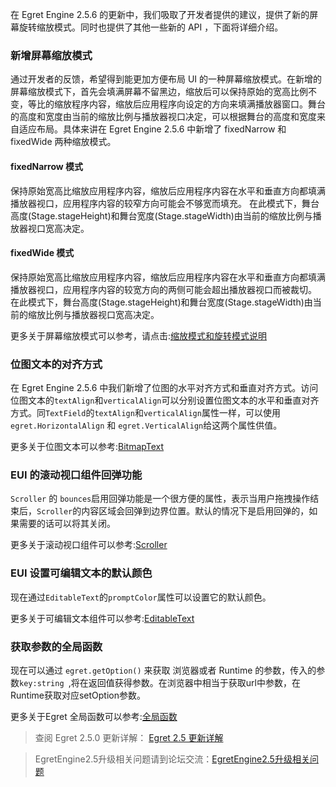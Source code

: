 在 Egret Engine 2.5.6 的更新中，我们吸取了开发者提供的建议，提供了新的屏幕旋转缩放模式。同时也提供了其他一些新的 API ，下面将详细介绍。

### 新增屏幕缩放模式

通过开发者的反馈，希望得到能更加方便布局 UI 的一种屏幕缩放模式。在新增的屏幕缩放模式下，首先会填满屏幕不留黑边，缩放后可以保持原始的宽高比例不变，等比的缩放程序内容，缩放后应用程序向设定的方向来填满播放器窗口。舞台的高度和宽度由当前的缩放比例与播放器视口决定，可以根据舞台的高度和宽度来自适应布局。具体来讲在 Egret Engine 2.5.6 中新增了 fixedNarrow 和 fixedWide 两种缩放模式。

#### fixedNarrow 模式

保持原始宽高比缩放应用程序内容，缩放后应用程序内容在水平和垂直方向都填满播放器视口，应用程序内容的较窄方向可能会不够宽而填充。
在此模式下，舞台高度(Stage.stageHeight)和舞台宽度(Stage.stageWidth)由当前的缩放比例与播放器视口宽高决定。

#### fixedWide 模式

保持原始宽高比缩放应用程序内容，缩放后应用程序内容在水平和垂直方向都填满播放器视口，应用程序内容的较宽方向的两侧可能会超出播放器视口而被裁切。
在此模式下，舞台高度(Stage.stageHeight)和舞台宽度(Stage.stageWidth)由当前的缩放比例与播放器视口宽高决定。

更多关于屏幕缩放模式可以参考，请点击:[缩放模式和旋转模式说明](http://edn.egret.com/cn/docs/page/553)

### 位图文本的对齐方式

在 Egret Engine 2.5.6 中我们新增了位图的水平对齐方式和垂直对齐方式。访问位图文本的`textAlign`和`verticalAlign`可以分别设置位图文本的水平和垂直对齐方式。同`TextField`的`textAlign`和`verticalAlign`属性一样，可以使用`egret.HorizontalAlign` 和 `egret.VerticalAlign`给这两个属性供值。

更多关于位图文本可以参考:[BitmapText](http://edn.egret.com/cn/apidoc/index/name/egret.BitmapText#textAlign)

### EUI 的滚动视口组件回弹功能

`Scroller` 的 `bounces`启用回弹功能是一个很方便的属性，表示当用户拖拽操作结束后，`Scroller`的内容区域会回弹到边界位置。默认的情况下是启用回弹的，如果需要的话可以将其关闭。

更多关于滚动视口组件可以参考:[Scroller](http://edn.egret.com/cn/apidoc/index/name/eui.Scroller#bounces)

### EUI 设置可编辑文本的默认颜色

现在通过`EditableText`的`promptColor`属性可以设置它的默认颜色。

更多关于可编辑文本组件可以参考:[EditableText](http://edn.egret.com/cn/apidoc/index/name/eui.EditableText#promptColor)

### 获取参数的全局函数

现在可以通过 `egret.getOption()` 来获取 浏览器或者 Runtime 的参数，传入的参数`key:string `,将在返回值获得参数。在浏览器中相当于获取url中参数，在Runtime获取对应setOption参数。

更多关于Egret 全局函数可以参考:[全局函数](http://edn.egret.com/cn/apidoc/index/name/egret.globalFunction#getOption)

>查阅 Egret 2.5.0 更新详解： [Egret 2.5 更新详解](http://edn.egret.com/cn/index.php/docs/page/628)

>EgretEngine2.5升级相关问题请到论坛交流：[EgretEngine2.5升级相关问题](http://bbs.egret.com/forum.php?mod=viewthread&tid=11702&extra=&page=1)
